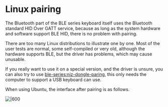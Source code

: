 # Linux pairing

The Bluetooth part of the BLE series keyboard itself uses the Bluetooth standard HID Over GATT service, because as long as the system hardware and software support BLE HID, there is no problem with pairing.

There are too many Linux distributions to illustrate one by one. Most of the user tests are normal, some self-compiled or very old, although the hardware supports BLE, but the driver has problems, which may cause unusable.

If you really want to use it on a special version, and the driver is unsure, you can also try to use [ble-series:niz-dongle-paring](ble-series/pairing-niz-dongle.md), this only needs the computer to support a USB keyboard can use.

When using Ubuntu, the interface after pairing is as follows.

![|600](assets/ble_battery004.png)
